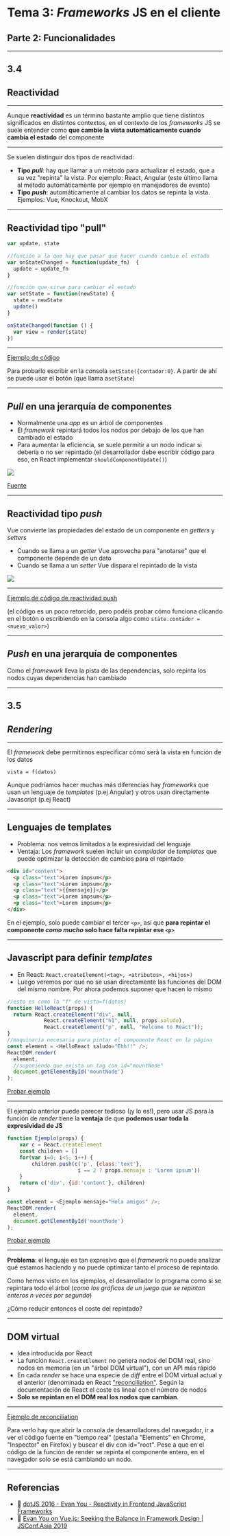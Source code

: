 <!-- .slide: class="titulo" -->

# Tema 3: *Frameworks* JS en el cliente
## Parte 2: Funcionalidades

---

<!-- .slide: class="titulo" -->

## 3.4 
## Reactividad

---

Aunque **reactividad** es un término bastante amplio que tiene distintos significados en distintos contextos, en el contexto de los *frameworks* JS se suele entender como **que cambie la vista automáticamente cuando cambia el estado** del componente 

---

Se suelen distinguir dos tipos de reactividad:

- **Tipo *pull***: hay que llamar a un método para actualizar el estado, que a su vez "repinta" la vista. Por ejemplo: React, Angular (este último llama al método automáticamente por ejemplo en manejadores de evento)
- **Tipo *push***: automáticamente al cambiar los datos se repinta la vista. Ejemplos: Vue, Knockout, MobX

---

## Reactividad tipo "pull" 

```javascript
var update, state

//función a la que hay que pasar qué hacer cuando cambie el estado
var onStateChanged = function(update_fn)  {
  update = update_fn
}

//función que sirve para cambiar el estado
var setState = function(newState) {
  state = newState
  update()
}

onStateChanged(function () {
  var view = render(state)
})
```

---

[Ejemplo de código](https://jsbin.com/cozigix/2/edit?html,js,console,output) 

Para probarlo escribir en la consola `setState({contador:0}`. A partir de ahí se puede usar el botón (que llama a`setState`) 


---

## *Pull* en una jerarquía de componentes

- Normalmente una *app* es un árbol de componentes
- El *framework* repintará todos los nodos por debajo de los que han cambiado el estado
- Para aumentar la eficiencia, se suele permitir a un nodo indicar si debería o no ser repintado (el desarrollador debe escribir código para eso, en React implementar `shouldComponentUpdate()`)

![](imag/rerendering.png)

[Fuente](https://calendar.perfplanet.com/2013/diff/) <!-- .element: class="caption" -->

---

## Reactividad tipo *push* 

Vue convierte las propiedades del estado de un componente en *getters* y *setters*

-  Cuando se llama a un *getter* Vue aprovecha para "anotarse" que el componente depende de un dato
- Cuando se llama a un *setter* Vue dispara el repintado de la vista

![](imag/reactivity.png)<!-- .element: class="stretch" -->

---

[Ejemplo de código de reactividad push](https://jsbin.com/hubecop/5/edit?html,js,output) 

(el código es un poco retorcido, pero podéis probar cómo funciona clicando en el botón o escribiendo en la consola algo como `state.contador = <nuevo_valor>`)

---

## *Push* en una jerarquía de componentes

Como el *framework* lleva la pista de las dependencias, solo repinta los nodos cuyas dependencias han cambiado

---

<!-- .slide: class="titulo" -->

## 3.5
## *Rendering*

---


El *framework* debe permitirnos especificar cómo será la vista en función de los datos

```
vista = f(datos)
```

Aunque podríamos hacer muchas más diferencias hay *frameworks* que usan un lenguaje de *templates* (p.ej Angular) y otros usan directamente Javascript (p.ej React)

---

## Lenguajes de templates

- Problema: nos vemos limitados a la expresividad del lenguaje
- Ventaja: Los *framework* suelen incluir un *compilador* de *templates* que puede optimizar la detección de cambios para el repintado

```html
<div id="content">
  <p class="text">Lorem impsum</p>
  <p class="text">Lorem impsum</p>
  <p class="text">{{mensaje}}</p>
  <p class="text">Lorem impsum</p>
  <p class="text">Lorem impsum</p>
</div>
```

En el ejemplo, solo puede cambiar el tercer `<p>`, así que **para repintar el componente *como mucho* solo hace falta repintar ese `<p>`**


---

## Javascript para definir *templates*

- En React: `React.createElement(<tag>, <atributos>, <hijos>)`
- Luego veremos por qué no se usan directamente las funciones del DOM del mismo nombre. Por ahora podemos suponer que hacen lo mismo

```javascript
//esto es como la "f" de vista=f(datos) 
function HelloReact(props) {
  return React.createElement("div", null, 
            React.createElement("h1", null, props.saludo), 
            React.createElement("p", null, "Welcome to React"));
}
//maquinaria necesaria para pintar el componente React en la página
const element = <HelloReact saludo="Ehh!!" />;
ReactDOM.render(
  element,
  //suponiendo que exista un tag con id="mountNode"
  document.getElementById('mountNode')
);
```
[Probar ejemplo](https://jscomplete.com/playground/s357745)

---

El ejemplo anterior puede parecer tedioso (¡y lo es!), pero usar JS para la función de *render* tiene la **ventaja** de que **podemos usar toda la expresividad de JS**

```javascript
function Ejemplo(props) {
    var c = React.createElement
    const children = []
    for(var i=0; i<5; i++) {
        children.push(c('p', {class:'text'},
                       i == 2 ? props.mensaje : 'Lorem ipsum'))
    }
    return c('div', {id:'content'}, children)
}

const element = <Ejemplo mensaje="Hola amigos" />;
ReactDOM.render(
  element,
  document.getElementById('mountNode')
);
```

[Probar ejemplo](https://jscomplete.com/playground/s357763)

---

**Problema**: el lenguaje es tan expresivo que el *framework* no puede analizar qué estamos haciendo y no puede optimizar tanto el proceso de repintado.

Como hemos visto en los ejemplos, el desarrollador lo programa como si se repintara todo el árbol (*como los gráficos de un juego que se repintan enteros n veces por segundo*) 

¿Cómo reducir entonces el coste del repintado?

---

## DOM virtual

- Idea introducida por React
- La función `React.createElement` no genera nodos del DOM real, sino nodos en memoria (en un "árbol DOM virtual"), con un API más rápido
- En cada *render* se hace una especie de *diff* entre el DOM virtual actual y el anterior (denominada en React ["reconciliation"](https://reactjs.org/docs/reconciliation.html). Según la documentación de React el coste es lineal con el número de nodos
- **Solo se repintan en el DOM real los nodos que cambian**. 


---

[Ejemplo de reconciliation](https://codepen.io/ottocol/pen/QWWVWPa?editors=1010)

Para verlo hay que abrir la consola de desarrolladores del navegador, ir a ver el código fuente en "tiempo real" (pestaña "Elements" en Chrome, "Inspector" en Firefox) y buscar el div con id="root". Pese a que en el código de la función de render se repinta el componente entero, en el navegador solo se está cambiando un nodo.

---


## Referencias

- 🎥 [dotJS 2016 - Evan You - Reactivity in Frontend JavaScript Frameworks](https://www.youtube.com/watch?v=r4pNEdIt_l4)
- 🎥 [Evan You on Vue.js: Seeking the Balance in Framework Design | JSConf.Asia 2019](https://www.youtube.com/watch?v=ANtSWq-zI0s)